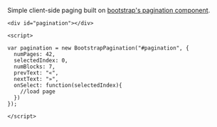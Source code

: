 Simple client-side paging built on [bootstrap's pagination component](http://twitter.github.io/bootstrap/components.html#pagination).

    <div id="pagination"></div>

    <script>

    var pagination = new BootstrapPagination("#pagination", {
      numPages: 42,
      selectedIndex: 0,
      numBlocks: 7,
      prevText: "«",
      nextText: "»",
      onSelect: function(selectedIndex){
        //load page
      })
    });

    </script>
